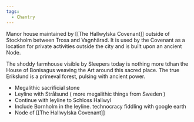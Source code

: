 ```yaml
---
tags:
  - Chantry
---
```

Manor house maintained by [[The Hallwylska Covenant]] outside of Stockholm between Trosa and Vagnhärad. It is used by the Covenant as a location for private activities outside the city and is built upon an ancient Node.

The shoddy farmhouse visible by Sleepers today is nothing more tdhan the House of Bonisagus weaving the Art around this sacred place. The true Erikslund is a primeval forest, pulsing with ancient power. 

- Megalithic sacrificial stone
- Leyline with Strålsund ( more megalithic things from Sweden )
- Continue with leyline to Schloss Hallwyl
- Include Bornholm in the leyline. technocracy fiddling with google earth
- Node of [[The Hallwylska Covenant]]